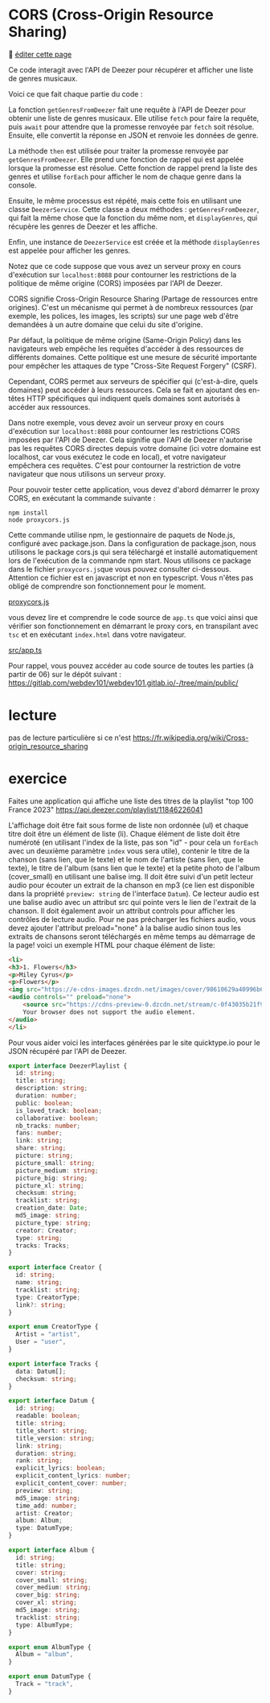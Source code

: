 # CORS (Cross-Origin Resource Sharing)

:memo: [éditer cette page](https://gitlab.com/-/ide/project/webdev101/webdev101.gitlab.io/edit/main/-/public/15_cors/README.md)

Ce code interagit avec l'API de Deezer pour récupérer et afficher une liste de genres musicaux.

Voici ce que fait chaque partie du code :

La fonction `getGenresFromDeezer` fait une requête à l'API de Deezer pour obtenir une liste de genres musicaux. Elle utilise `fetch` pour faire la requête, puis `await` pour attendre que la promesse renvoyée par `fetch` soit résolue. Ensuite, elle convertit la réponse en JSON et renvoie les données de genre.

La méthode `then` est utilisée pour traiter la promesse renvoyée par `getGenresFromDeezer`. Elle prend une fonction de rappel qui est appelée lorsque la promesse est résolue. Cette fonction de rappel prend la liste des genres et utilise `forEach` pour afficher le nom de chaque genre dans la console.

Ensuite, le même processus est répété, mais cette fois en utilisant une classe `DeezerService`. Cette classe a deux méthodes : `getGenresFromDeezer`, qui fait la même chose que la fonction du même nom, et `displayGenres`, qui récupère les genres de Deezer et les affiche.

Enfin, une instance de `DeezerService` est créée et la méthode `displayGenres` est appelée pour afficher les genres.

Notez que ce code suppose que vous avez un serveur proxy en cours d'exécution sur `localhost:8088` pour contourner les restrictions de la politique de même origine (CORS) imposées par l'API de Deezer.

CORS signifie Cross-Origin Resource Sharing (Partage de ressources entre origines). C'est un mécanisme qui permet à de nombreux ressources (par exemple, les polices, les images, les scripts) sur une page web d'être demandées à un autre domaine que celui du site d'origine.

Par défaut, la politique de même origine (Same-Origin Policy) dans les navigateurs web empêche les requêtes d'accéder à des ressources de différents domaines. Cette politique est une mesure de sécurité importante pour empêcher les attaques de type "Cross-Site Request Forgery" (CSRF).

Cependant, CORS permet aux serveurs de spécifier qui (c'est-à-dire, quels domaines) peut accéder à leurs ressources. Cela se fait en ajoutant des en-têtes HTTP spécifiques qui indiquent quels domaines sont autorisés à accéder aux ressources.

Dans notre exemple, vous devez avoir un serveur proxy en cours d'exécution sur `localhost:8088` pour contourner les restrictions CORS imposées par l'API de Deezer. Cela signifie que l'API de Deezer n'autorise pas les requêtes CORS directes depuis votre domaine (ici votre domaine est localhost, car vous exécutez le code en local), et votre navigateur empêchera ces requêtes. C'est pour contourner la restriction de votre navigateur que nous utilisons un serveur proxy.

Pour pouvoir tester cette application, vous devez d'abord démarrer le proxy CORS, en exécutant la commande suivante :

```terminal
npm install
node proxycors.js
```

Cette commande utilise npm, le gestionnaire de paquets de Node.js, configuré avec package.json. Dans la configuration de package.json, nous utilisons le package cors.js qui sera téléchargé et installé automatiquement lors de l'exécution de la commande npm start. Nous utilisons ce package dans le fichier `proxycors.js`que vous pouvez consulter ci-dessous. Attention ce fichier est en javascript et non en typescript. Vous n'êtes pas obligé de comprendre son fonctionnement pour le moment.

[proxycors.js](proxycors.js ":include :type=code javascript")

vous devez lire et comprendre le code source de `app.ts` que voici ainsi que vérifier son fonctionnement en démarrant le proxy cors, en transpilant avec `tsc` et en exécutant `index.html` dans votre navigateur.

[src/app.ts](src/app.ts ":include :type=code typescript")

Pour rappel, vous pouvez accéder au code source de toutes les parties (à partir de 06) sur le dépôt suivant : https://gitlab.com/webdev101/webdev101.gitlab.io/-/tree/main/public/

# lecture

pas de lecture particulière si ce n'est https://fr.wikipedia.org/wiki/Cross-origin_resource_sharing

# exercice

Faites une application qui affiche une liste des titres de la playlist "top 100 France 2023" 
https://api.deezer.com/playlist/11846226041

L'affichage doit être fait sous forme de liste non ordonnée (ul) et chaque titre doit être un élément de liste (li). Chaque élément de liste doit être numéroté (en utilisant l'index de la liste, pas son "id" - pour cela un `forEach` avec un deuxième paramètre `index` vous sera utile), contenir le titre de la chanson (sans lien, que le texte) et le nom de l'artiste (sans lien, que le texte), le titre de l'album (sans lien que le texte) et la petite photo de l'album (cover_small) en utilisant une balise img. Il doit être suivi d'un petit lecteur audio pour écouter un extrait de la chanson en mp3 (ce lien est disponible dans la propriété `preview: string` de l'interface `Datum`). Ce lecteur audio est une balise audio avec un attribut src qui pointe vers le lien de l'extrait de la chanson. Il doit également avoir un attribut controls pour afficher les contrôles de lecture audio. Pour ne pas précharger les fichiers audio, vous devez ajouter l'attribut preload="none" à la balise audio sinon tous les extraits de chansons seront téléchargés en même temps au démarrage de la page! voici un exemple HTML pour chaque élément de liste:

```html
<li>
<h3>1. Flowers</h3>
<p>Miley Cyrus</p>
<p>Flowers</p>
<img src="https://e-cdns-images.dzcdn.net/images/cover/98610629a40996b61b3d24bd5ab8c2e1/56x56-000000-80-0-0.jpg" alt="cover">
<audio controls="" preload="none">
    <source src="https://cdns-preview-0.dzcdn.net/stream/c-0f43035b21f9ce0dbf0cbcb78da9fd24-5.mp3" type="audio/mpeg">
    Your browser does not support the audio element.
</audio>
</li>
```

Pour vous aider voici les interfaces générées par le site quicktype.io pour le JSON récupéré par l'API de Deezer.

```typescript
export interface DeezerPlaylist {
  id: string;
  title: string;
  description: string;
  duration: number;
  public: boolean;
  is_loved_track: boolean;
  collaborative: boolean;
  nb_tracks: number;
  fans: number;
  link: string;
  share: string;
  picture: string;
  picture_small: string;
  picture_medium: string;
  picture_big: string;
  picture_xl: string;
  checksum: string;
  tracklist: string;
  creation_date: Date;
  md5_image: string;
  picture_type: string;
  creator: Creator;
  type: string;
  tracks: Tracks;
}

export interface Creator {
  id: string;
  name: string;
  tracklist: string;
  type: CreatorType;
  link?: string;
}

export enum CreatorType {
  Artist = "artist",
  User = "user",
}

export interface Tracks {
  data: Datum[];
  checksum: string;
}

export interface Datum {
  id: string;
  readable: boolean;
  title: string;
  title_short: string;
  title_version: string;
  link: string;
  duration: string;
  rank: string;
  explicit_lyrics: boolean;
  explicit_content_lyrics: number;
  explicit_content_cover: number;
  preview: string;
  md5_image: string;
  time_add: number;
  artist: Creator;
  album: Album;
  type: DatumType;
}

export interface Album {
  id: string;
  title: string;
  cover: string;
  cover_small: string;
  cover_medium: string;
  cover_big: string;
  cover_xl: string;
  md5_image: string;
  tracklist: string;
  type: AlbumType;
}

export enum AlbumType {
  Album = "album",
}

export enum DatumType {
  Track = "track",
}
```
